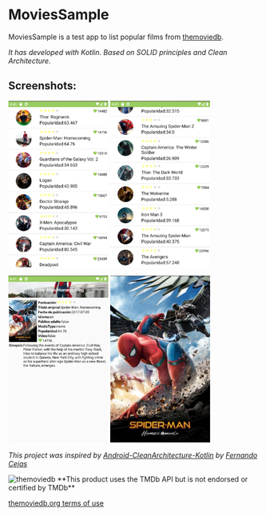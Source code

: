 # MoviesSample

MoviesSample is a test app to list popular films from [themoviedb](https://www.themoviedb.org/).

_It has developed with Kotlin. Based on SOLID principles and Clean Architecture._

## Screenshots:

<img src="images_ghpages/dbm0.png" alt="drawing" width="200"/>   <img src="images_ghpages/dbm1.png" alt="drawing" width="200"/>

<img src="images_ghpages/dbm2.png" alt="drawing" width="200"/>  <img src="images_ghpages/dbm3.png" alt="drawing" width="200"/>




_This project was inspired by [Android-CleanArchitecture-Kotlin](https://github.com/android10/Android-CleanArchitecture-Kotlin) by [Fernando Cejas](https://fernandocejas.com/)_

<img src="https://www.themoviedb.org/assets/2/v4/logos/primary-green-d70eebe18a5eb5b166d5c1ef0796715b8d1a2cbc698f96d311d62f894ae87085.svg" alt="themoviedb" width="50" height="50">
**This product uses the TMDb API but is not endorsed or certified by TMDb**

[themoviedb.org terms of use](https://www.themoviedb.org/terms-of-use)




